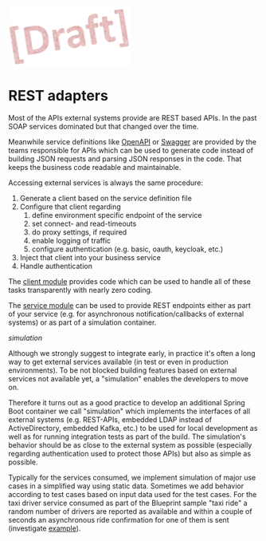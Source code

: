 ![Draft](../../readme/draft.png)
# REST adapters

Most of the APIs external systems provide are REST based APIs. In the past SOAP services dominated but that changed over the time.

Meanwhile service definitions like [OpenAPI](https://swagger.io/specification/) or [Swagger](https://swagger.io/specification/v2/) are provided by the teams responsible for APIs which can be used to generate code instead of building JSON requests and parsing JSON responses in the code. That keeps the business code readable and maintainable.

Accessing external services is always the same procedure:

1. Generate a client based on the service definition file
1. Configure that client regarding
   1. define environment specific endpoint of the service
   1. set connect- and read-timeouts
   1. do proxy settings, if required
   1. enable logging of traffic
   1. configure authentication (e.g. basic, oauth, keycloak, etc.)
1. Inject that client into your business service
1. Handle authentication

The [client module](./client/README.md) provides code which can be used to handle all of these tasks transparently with nearly zero coding.

The [service module](./service/README.md) can be used to provide REST endpoints either as part of your service (e.g. for asynchronous notification/callbacks of external systems) or as part of a simulation container.

*simulation*

Although we strongly suggest to integrate early, in practice it's often a long way to get external services available (in test or even in production environments). To be not blocked building features based on external services not available yet, a "simulation" enables the developers to move on.

Therefore it turns out as a good practice to develop an additional Spring Boot container we call "simulation" which implements the interfaces of all external systems (e.g. REST-APIs, embedded LDAP instead of ActiveDirectory, embedded Kafka, etc.) to be used for local development as well as for running integration tests as part of the build. The simulation's behavior should be as close to the external system as possible (especially regarding authentication used to protect those APIs) but also as simple as possible.

Typically for the services consumed, we implement simulation of major use cases in a simplified way using static data. Sometimes we add behavior according to test cases based on input data used for the test cases. For the taxi driver service consumed as part of the Blueprint sample "taxi ride" a random number of drivers are reported as available and within a couple of seconds an asynchronous ride confirmation for one of them is sent (investigate [example](../../taxi/simulation)).
